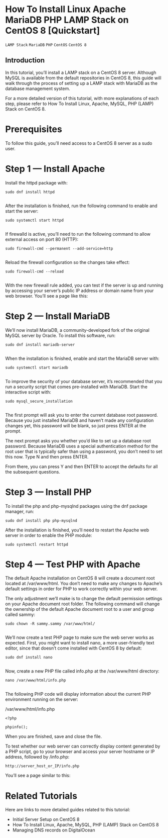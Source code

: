 # How To Install Linux  Apache  MariaDB  PHP  LAMP  Stack on CentOS 8 [Quickstart]

```LAMP Stack``` ```MariaDB``` ```PHP``` ```CentOS``` ```CentOS 8```

## Introduction


In this tutorial, you’ll install a LAMP stack on a CentOS 8 server. Although MySQL is available from the default repositories in CentOS 8, this guide will walk through the process of setting up a LAMP stack with  MariaDB as the database management system.


For a more detailed version of this tutorial, with more explanations of each step, please refer to How To Install Linux, Apache, MySQL, PHP (LAMP) Stack on CentOS 8.


# Prerequisites


To follow this guide, you’ll need access to a CentOS 8 server as a sudo user.


# Step 1 — Install Apache


Install the httpd package with:


```
sudo dnf install httpd


```


After the installation is finished, run the following command to enable and start the server:


```
sudo systemctl start httpd


```


If firewalld is active, you’ll need to run the following command to allow external access on port 80 (HTTP):


```
sudo firewall-cmd --permanent --add-service=http


```


Reload the firewall configuration so the changes take effect:


```
sudo firewall-cmd --reload


```


With the new firewall rule added, you can test if the server is up and running by accessing your server’s public IP address or domain name from your web browser. You’ll see a page like this:





# Step 2 — Install MariaDB


We’ll now install MariaDB, a community-developed fork of the original MySQL server by Oracle. To install this software, run:


```
sudo dnf install mariadb-server


```


When the installation is finished, enable and start the MariaDB server with:


```
sudo systemctl start mariadb


```


To improve the security of your database server, it’s recommended that you run a security script that comes pre-installed with MariaDB. Start the interactive script with:


```
sudo mysql_secure_installation


```


The first prompt will ask you to enter the current database root password. Because you just installed MariaDB and haven’t made any configuration changes yet, this password will be blank, so just press ENTER at the prompt.


The next prompt asks you whether you’d like to set up a database root password. Because MariaDB uses a special authentication method for the root user that is typically safer than using a password, you don’t need to set this now. Type N and then press ENTER.


From there, you can press Y and then ENTER to accept the defaults for all the subsequent questions.


# Step 3 — Install PHP


To install the php and php-mysqlnd packages using the dnf package manager, run:


```
sudo dnf install php php-mysqlnd

```


After the installation is finished, you’ll need to restart the Apache web server in order to enable the PHP module:


```
sudo systemctl restart httpd

```


# Step 4 — Test PHP with Apache


The default Apache installation on CentOS 8 will create a document root located at /var/www/html. You don’t need to make any changes to Apache’s default settings in order for PHP to work correctly within your web server.


The only adjustment we’ll make is to change the default permission settings on your Apache document root folder. The following command will change the ownership of the default Apache document root to a user and group called sammy:


```
sudo chown -R sammy.sammy /var/www/html/


```


We’ll now create a test PHP page to make sure the web server works as expected. First, you might want to install nano, a more user-friendly text editor, since that doesn’t come installed with CentOS 8 by default:


```
sudo dnf install nano


```


Now, create a new PHP file called info.php at the /var/www/html directory:


```
nano /var/www/html/info.php


```


The following PHP code will display information about the current PHP environment running on the server:


/var/www/html/info.php
```
<?php

phpinfo();

```


When you are finished, save and close the file.


To test whether our web server can correctly display content generated by a PHP script, go to your browser and access your server hostname or IP address, followed by /info.php:


```
http://server_host_or_IP/info.php

```


You’ll see a page similar to this:





# Related Tutorials


Here are links to more detailed guides related to this tutorial:


- Initial Server Setup on CentOS 8
- How To Install Linux, Apache, MySQL, PHP (LAMP) Stack on CentOS 8
- Managing DNS records on DigitalOcean

